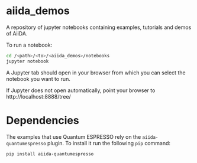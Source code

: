 # aiida_demos
A repository of jupyter notebooks containing examples, tutorials and demos of AiiDA.

To run a notebook:

```bash
cd /<path>/<to>/<aiida_demos>/notebooks
jupyter notebook
```

A Jupyter tab should open in your browser from which you can select the notebook you want to run.

If Jupyter does not open automatically, point your browser to http://localhost:8888/tree/

# Dependencies

The examples that use Quantum ESPRESSO rely on the `aiida-quantumespresso` plugin.
To install it run the following `pip` command:

    pip install aiida-quantumespresso